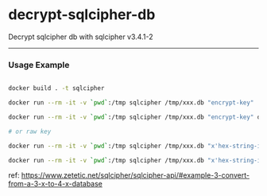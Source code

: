 # decrypt-sqlcipher-db

Decrypt sqlcipher db with sqlcipher v3.4.1-2

---

### Usage Example

```bash

docker build . -t sqlcipher

docker run --rm -it -v `pwd`:/tmp sqlcipher /tmp/xxx.db "encrypt-key"

docker run --rm -it -v `pwd`:/tmp sqlcipher /tmp/xxx.db "encrypt-key" decrypt.db

# or raw key

docker run --rm -it -v `pwd`:/tmp sqlcipher /tmp/xxx.db "x'hex-string-in-here'"

docker run --rm -it -v `pwd`:/tmp sqlcipher /tmp/xxx.db "x'hex-string-in-here'" decrypt.db
```

ref: https://www.zetetic.net/sqlcipher/sqlcipher-api/#example-3-convert-from-a-3-x-to-4-x-database

